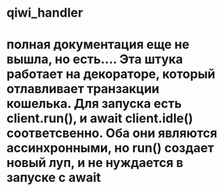 # qiwi_handler
 # полная документация еще не вышла, но есть.... Эта штука работает на декораторе, который отлавливает транзакции кошелька. Для запуска есть client.run(), и await client.idle() соответсвенно. Оба они являются ассинхронными, но run() создает новый луп, и не нуждается в запуске с await
